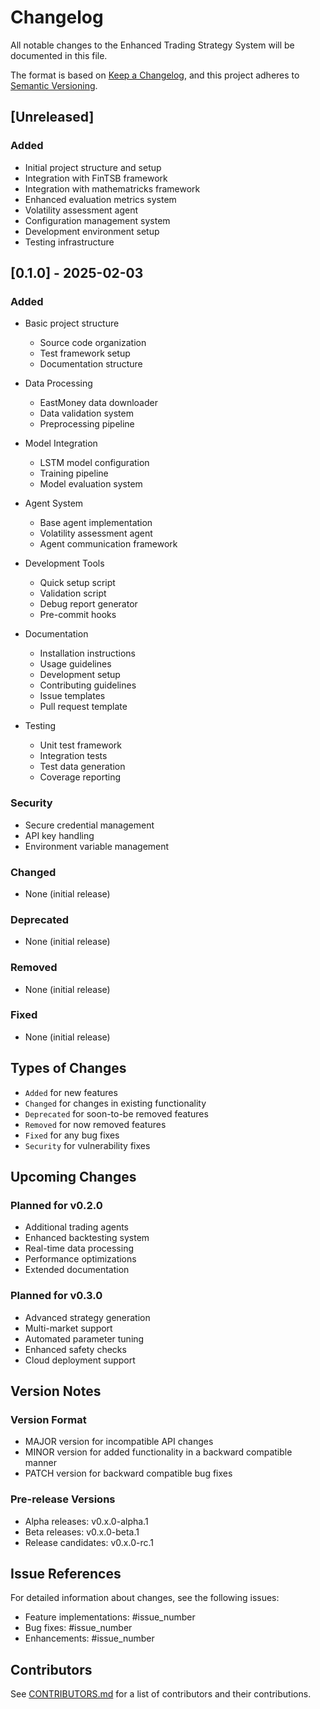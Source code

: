 # Changelog

All notable changes to the Enhanced Trading Strategy System will be documented in this file.

The format is based on [Keep a Changelog](https://keepachangelog.com/en/1.0.0/),
and this project adheres to [Semantic Versioning](https://semver.org/spec/v2.0.0.html).

## [Unreleased]

### Added
- Initial project structure and setup
- Integration with FinTSB framework
- Integration with mathematricks framework
- Enhanced evaluation metrics system
- Volatility assessment agent
- Configuration management system
- Development environment setup
- Testing infrastructure

## [0.1.0] - 2025-02-03

### Added
- Basic project structure
  - Source code organization
  - Test framework setup
  - Documentation structure

- Data Processing
  - EastMoney data downloader
  - Data validation system
  - Preprocessing pipeline

- Model Integration
  - LSTM model configuration
  - Training pipeline
  - Model evaluation system

- Agent System
  - Base agent implementation
  - Volatility assessment agent
  - Agent communication framework

- Development Tools
  - Quick setup script
  - Validation script
  - Debug report generator
  - Pre-commit hooks

- Documentation
  - Installation instructions
  - Usage guidelines
  - Development setup
  - Contributing guidelines
  - Issue templates
  - Pull request template

- Testing
  - Unit test framework
  - Integration tests
  - Test data generation
  - Coverage reporting

### Security
- Secure credential management
- API key handling
- Environment variable management

### Changed
- None (initial release)

### Deprecated
- None (initial release)

### Removed
- None (initial release)

### Fixed
- None (initial release)

## Types of Changes

- `Added` for new features
- `Changed` for changes in existing functionality
- `Deprecated` for soon-to-be removed features
- `Removed` for now removed features
- `Fixed` for any bug fixes
- `Security` for vulnerability fixes

## Upcoming Changes

### Planned for v0.2.0
- Additional trading agents
- Enhanced backtesting system
- Real-time data processing
- Performance optimizations
- Extended documentation

### Planned for v0.3.0
- Advanced strategy generation
- Multi-market support
- Automated parameter tuning
- Enhanced safety checks
- Cloud deployment support

## Version Notes

### Version Format
- MAJOR version for incompatible API changes
- MINOR version for added functionality in a backward compatible manner
- PATCH version for backward compatible bug fixes

### Pre-release Versions
- Alpha releases: v0.x.0-alpha.1
- Beta releases: v0.x.0-beta.1
- Release candidates: v0.x.0-rc.1

## Issue References

For detailed information about changes, see the following issues:
- Feature implementations: #issue_number
- Bug fixes: #issue_number
- Enhancements: #issue_number

## Contributors

See [CONTRIBUTORS.md](CONTRIBUTORS.md) for a list of contributors and their contributions.